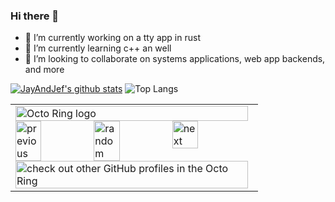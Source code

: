 ### Hi there 👋

- 🔭 I’m currently working on a tty app in rust
- 🌱 I’m currently learning c++ an well
- 👯 I’m looking to collaborate on systems applications, web app backends, and more

[![JayAndJef's github stats](https://github-readme-stats.vercel.app/api?username=JayAndJef)](https://github.com/anuraghazra/github-readme-stats)
![Top Langs](https://github-readme-stats.vercel.app/api/top-langs/?username=JayAndJef&layout=compact)



<table><tbody><tr><td><a href="https://octo-ring.com/"><img src="https://octo-ring.com/static/img/widget/top.png" width="99%" alt="Octo Ring logo" align="top"></a><br><a href="https://octo-ring.com/p/JayAndJef/prev"><img src="https://octo-ring.com/static/img/widget/prev.png" width="33%" alt="previous" align="top" title="previous profile"></a><a href="https://octo-ring.com/p/JayAndJef/random"><img src="https://octo-ring.com/static/img/widget/random.png" width="33%" alt="random" align="top" title="random profile"></a><a href="https://octo-ring.com/p/JayAndJef/next"><img src="https://octo-ring.com/static/img/widget/next.png" width="33%" alt="next" align="top" title="next profile"></a><br><a href="https://octo-ring.com/"><img src="https://octo-ring.com/static/img/widget/bottom.png" width="99%" alt="check out other GitHub profiles in the Octo Ring" align="top"></a></td></tr></tbody></table>
